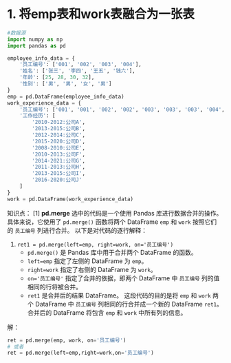 # 1. 将emp表和work表融合为一张表
```python
#数据源
import numpy as np
import pandas as pd

employee_info_data = {
    '员工编号': ['001', '002', '003', '004'],
    '姓名': ['张三', '李四', '王五', '钱六'],
    '年龄': [25, 28, 30, 32],
    '性别': ['男', '男', '女', '男']
}
emp = pd.DataFrame(employee_info_data)
work_experience_data = {
    '员工编号': ['001', '001', '002', '002', '003', '003', '003', '004', '004', '004'],
    '工作经历': [
        '2010-2012:公司A',
        '2013-2015:公司B',
        '2012-2014:公司C',
        '2015-2020:公司D',
        '2008-2010:公司E',
        '2010-2013:公司F',
        '2014-2021:公司G',
        '2011-2013:公司H',
        '2013-2015:公司I',
        '2016-2020:公司J'
    ]
}
work = pd.DataFrame(work_experience_data)
```
知识点：
[1] **pd.merge**
选中的代码是一个使用 Pandas 库进行数据合并的操作。具体来说，它使用了 `pd.merge()` 函数将两个 DataFrame `emp` 和 `work` 按照它们的 `员工编号` 列进行合并。
以下是对代码的逐行解释：
1. `ret1 = pd.merge(left=emp, right=work, on='员工编号')`
    - `pd.merge()` 是 Pandas 库中用于合并两个 DataFrame 的函数。
    - `left=emp` 指定了左侧的 DataFrame 为 `emp`。
    - `right=work` 指定了右侧的 DataFrame 为 `work`。
    - `on='员工编号'` 指定了合并的依据，即两个 DataFrame 中 `员工编号` 列的值相同的行将被合并。
    - `ret1` 是合并后的结果 DataFrame。
这段代码的目的是将 `emp` 和 `work` 两个 DataFrame 中 `员工编号` 列相同的行合并成一个新的 DataFrame `ret1`。合并后的 DataFrame 将包含 `emp` 和 `work` 中所有列的信息。

解：
``` python
ret = pd.merge(emp, work, on='员工编号')
# 或者
ret = pd.merge(left=emp,right=work,on='员工编号')
```
